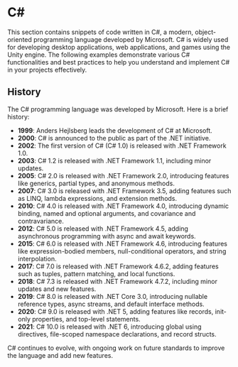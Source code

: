 # C#

This section contains snippets of code written in C#, a modern, object-oriented programming language developed by Microsoft. C# is widely used for developing desktop applications, web applications, and games using the Unity engine. The following examples demonstrate various C# functionalities and best practices to help you understand and implement C# in your projects effectively.

## History

The C# programming language was developed by Microsoft. Here is a brief history:

- **1999**: Anders Hejlsberg leads the development of C# at Microsoft.
- **2000**: C# is announced to the public as part of the .NET initiative.
- **2002**: The first version of C# (C# 1.0) is released with .NET Framework 1.0.
- **2003**: C# 1.2 is released with .NET Framework 1.1, including minor updates.
- **2005**: C# 2.0 is released with .NET Framework 2.0, introducing features like generics, partial types, and anonymous methods.
- **2007**: C# 3.0 is released with .NET Framework 3.5, adding features such as LINQ, lambda expressions, and extension methods.
- **2010**: C# 4.0 is released with .NET Framework 4.0, introducing dynamic binding, named and optional arguments, and covariance and contravariance.
- **2012**: C# 5.0 is released with .NET Framework 4.5, adding asynchronous programming with async and await keywords.
- **2015**: C# 6.0 is released with .NET Framework 4.6, introducing features like expression-bodied members, null-conditional operators, and string interpolation.
- **2017**: C# 7.0 is released with .NET Framework 4.6.2, adding features such as tuples, pattern matching, and local functions.
- **2018**: C# 7.3 is released with .NET Framework 4.7.2, including minor updates and new features.
- **2019**: C# 8.0 is released with .NET Core 3.0, introducing nullable reference types, async streams, and default interface methods.
- **2020**: C# 9.0 is released with .NET 5, adding features like records, init-only properties, and top-level statements.
- **2021**: C# 10.0 is released with .NET 6, introducing global using directives, file-scoped namespace declarations, and record structs.

C# continues to evolve, with ongoing work on future standards to improve the language and add new features.